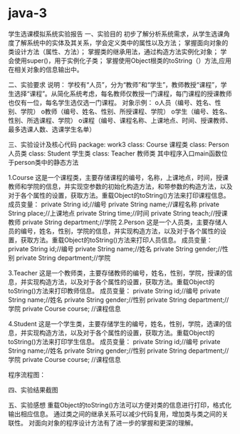 # java-3
学生选课模拟系统实验报告
一、实验目的
初步了解分析系统需求，从学生选课角度了解系统中的实体及其关系，学会定义类中的属性以及方法；
掌握面向对象的类设计方法（属性、方法）；
掌握类的继承用法，通过构造方法实例化对象；
学会使用super()，用于实例化子类；
掌握使用Object根类的toString（）方法,应用在相关对象的信息输出中。

二、实验要求
说明： 学校有“人员”，分为“教师”和“学生”，教师教授“课程”，学生选择“课程”。从简化系统考虑，每名教师仅教授一门课程，每门课程的授课教师也仅有一位，每名学生选仅选一门课程。
对象示例：
o人员（编号、姓名、性别、学院）
o教师（编号、姓名、性别、所授课程、学院）
o学生（编号、姓名、性别、所选课程、学院）
o课程（编号、课程名称、上课地点、时间、授课教师、最多选课人数、选课学生名单）


三、实验设计及核心代码
package: work3
class: Course 课程类
class: Person 人员类
class: Student 学生类
class: Teacher 教师类
其中程序入口main函数位于person类中的静态方法

1.Course
这是一个课程类，主要存储课程的编号，名称，上课地点，时间，授课教师和学院的信息，并实现空参数的初始化构造方法，和带参数的构造方法，以及对于各个属性的设置，获取方法。重载Object的toString()方法来打印课程信息。
成员变量：
private String id;//编号
	private String name;//课程名称
	private String place;//上课地点
	private String time;//时间
	private String teach;//授课教师
	private String department;//学院
2.Person
这是一个人员类，主要存储人员的编号，姓名，性别，学院的信息，并实现构造方法，以及对于各个属性的设置，获取方法。重载Object的toString()方法来打印人员信息。
成员变量：
	private String id;//编号
	private String name;//姓名
	private String gender;//性别
	private String department;//学院
	
3.Teacher
这是一个教师类，主要存储教师的编号，姓名，性别，学院，授课的信息，并实现构造方法，以及对于各个属性的设置，获取方法。重载Object的toString()方法来打印教师信息。
成员变量：
	private String id;//编号
	private String name;//姓名
	private String gender;//性别
	private String department;//学院
private Course course; //课程信息

4.Student
这是一个学生类，主要存储学生的编号，姓名，性别，学院，选课的信息，并实现构造方法，以及对于各个属性的设置，获取方法。重载Object的toString()方法来打印学生信息。
成员变量：
	private String id;//编号
	private String name;//姓名
	private String gender;//性别
	private String department;//学院
private Course course; //课程信息

程序流程图：



四、实验结果截图


五、实验感想
重载Object的toString()方法可以方便对类的信息进行打印，格式化输出相应信息。
通过类之间的继承关系可以减少代码复用，增加类与类之间的关联性。
对面向对象的程序设计方法有了进一步的掌握和更深的理解。

